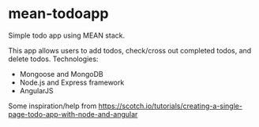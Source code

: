 # mean-todoapp
Simple todo app using MEAN stack.

This app allows users to add todos, check/cross out completed todos, and delete todos. 
Technologies:
- Mongoose and MongoDB
- Node.js and Express framework
- AngularJS

Some inspiration/help from https://scotch.io/tutorials/creating-a-single-page-todo-app-with-node-and-angular
